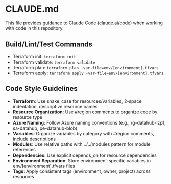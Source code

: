 # CLAUDE.md

This file provides guidance to Claude Code (claude.ai/code) when working with code in this repository.

## Build/Lint/Test Commands
- Terraform init: `terraform init`
- Terraform validate: `terraform validate`
- Terraform plan: `terraform plan -var-file=env/[environment].tfvars`
- Terraform apply: `terraform apply -var-file=env/[environment].tfvars`

## Code Style Guidelines
- **Terraform**: Use snake_case for resources/variables, 2-space indentation, descriptive resource names
- **Resource Organization**: Use #region comments to organize code by resource type
- **Azure Naming**: Follow Azure naming conventions (e.g., rg-datahub-lzp1, sa-datahub, pe-datahub-blob)
- **Variables**: Organize variables by category with #region comments, include descriptions
- **Modules**: Use relative paths with ../../modules pattern for module references
- **Dependencies**: Use explicit depends_on for resource dependencies
- **Environment Separation**: Store environment-specific variables in env/[environment].tfvars files
- **Tags**: Apply consistent tags (environment, owner, project) across resources